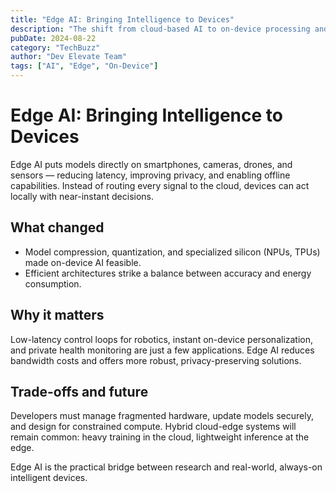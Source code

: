 ```yaml
---
title: "Edge AI: Bringing Intelligence to Devices"
description: "The shift from cloud-based AI to on-device processing and its implications."
pubDate: 2024-08-22
category: "TechBuzz"
author: "Dev Elevate Team"
tags: ["AI", "Edge", "On-Device"]
---
```


# Edge AI: Bringing Intelligence to Devices

Edge AI puts models directly on smartphones, cameras, drones, and sensors — reducing latency, improving privacy, and enabling offline capabilities. Instead of routing every signal to the cloud, devices can act locally with near-instant decisions.

## What changed

- Model compression, quantization, and specialized silicon (NPUs, TPUs) made on-device AI feasible.
- Efficient architectures strike a balance between accuracy and energy consumption.

## Why it matters

Low-latency control loops for robotics, instant on-device personalization, and private health monitoring are just a few applications. Edge AI reduces bandwidth costs and offers more robust, privacy-preserving solutions.

## Trade-offs and future

Developers must manage fragmented hardware, update models securely, and design for constrained compute. Hybrid cloud-edge systems will remain common: heavy training in the cloud, lightweight inference at the edge.

Edge AI is the practical bridge between research and real-world, always-on intelligent devices.
